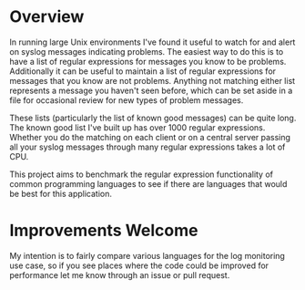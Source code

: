 # Overview #

In running large Unix environments I've found it useful to watch for and
alert on syslog messages indicating problems.  The easiest way to do
this is to have a list of regular expressions for messages you know to
be problems.  Additionally it can be useful to maintain a list of regular
expressions for messages that you know are not problems.  Anything
not matching either list represents a message you haven't seen before,
which can be set aside in a file for occasional review for new types of
problem messages.

These lists (particularly the list of known good messages) can be quite
long.  The known good list I've built up has over 1000 regular
expressions.  Whether you do the matching on each client or on a central
server passing all your syslog messages through many regular expressions
takes a lot of CPU.

This project aims to benchmark the regular expression functionality of
common programming languages to see if there are languages that would be
best for this application.

# Improvements Welcome #

My intention is to fairly compare various languages for the log
monitoring use case, so if you see places where the code could be
improved for performance let me know through an issue or pull request.


